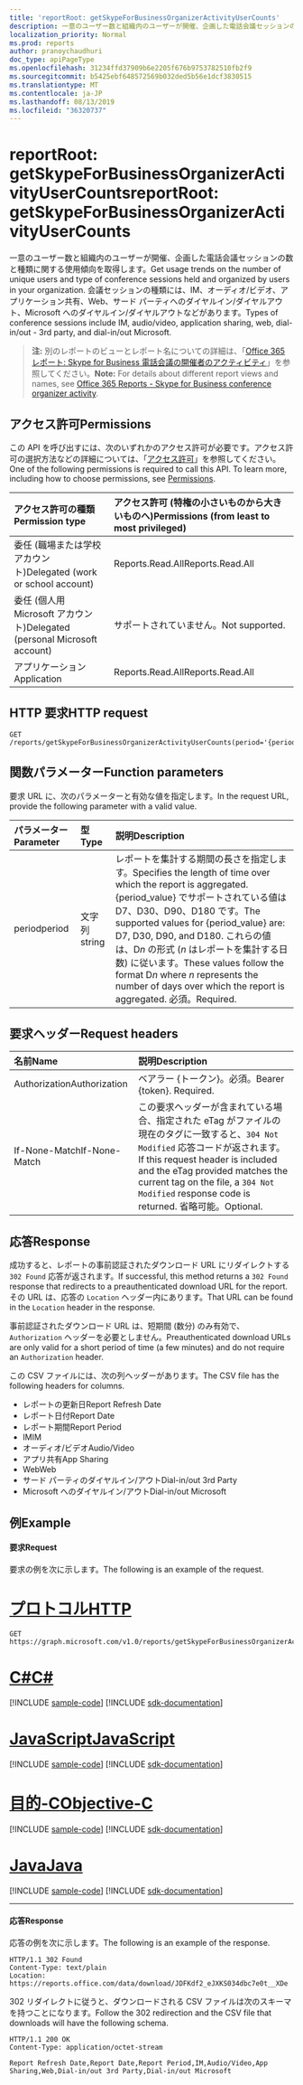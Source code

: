 ```yaml
---
title: 'reportRoot: getSkypeForBusinessOrganizerActivityUserCounts'
description: 一意のユーザー数と組織内のユーザーが開催、企画した電話会議セッションの数と種類に関する使用傾向を取得します。 会議セッションの種類には、IM、オーディオ/ビデオ、アプリケーション共有、Web、サード パーティへのダイヤルイン/ダイヤルアウト、Microsoft へのダイヤルイン/ダイヤルアウトなどがあります。
localization_priority: Normal
ms.prod: reports
author: pranoychaudhuri
doc_type: apiPageType
ms.openlocfilehash: 31234ffd37909b6e2205f676b9753782510fb2f9
ms.sourcegitcommit: b5425ebf648572569b032ded5b56e1dcf3830515
ms.translationtype: MT
ms.contentlocale: ja-JP
ms.lasthandoff: 08/13/2019
ms.locfileid: "36320737"
---
```

# <a name="reportroot-getskypeforbusinessorganizeractivityusercounts"></a><span data-ttu-id="0a8d8-104">reportRoot: getSkypeForBusinessOrganizerActivityUserCounts</span><span class="sxs-lookup"><span data-stu-id="0a8d8-104">reportRoot: getSkypeForBusinessOrganizerActivityUserCounts</span></span>

<span data-ttu-id="0a8d8-105">一意のユーザー数と組織内のユーザーが開催、企画した電話会議セッションの数と種類に関する使用傾向を取得します。</span><span class="sxs-lookup"><span data-stu-id="0a8d8-105">Get usage trends on the number of unique users and type of conference sessions held and organized by users in your organization.</span></span> <span data-ttu-id="0a8d8-106">会議セッションの種類には、IM、オーディオ/ビデオ、アプリケーション共有、Web、サード パーティへのダイヤルイン/ダイヤルアウト、Microsoft へのダイヤルイン/ダイヤルアウトなどがあります。</span><span class="sxs-lookup"><span data-stu-id="0a8d8-106">Types of conference sessions include IM, audio/video, application sharing, web, dial-in/out - 3rd party, and dial-in/out Microsoft.</span></span>

> <span data-ttu-id="0a8d8-107">**注:** 別のレポートのビューとレポート名についての詳細は、「[Office 365 レポート: Skype for Business 電話会議の開催者のアクティビティ](https://support.office.com/client/Skype-for-Business-Online-conference-organized-activity-03a255d4-0e1d-4b24-b73d-7a62fae36254)」を参照してください。</span><span class="sxs-lookup"><span data-stu-id="0a8d8-107">**Note:** For details about different report views and names, see [Office 365 Reports - Skype for Business conference organizer activity](https://support.office.com/client/Skype-for-Business-Online-conference-organized-activity-03a255d4-0e1d-4b24-b73d-7a62fae36254).</span></span>

## <a name="permissions"></a><span data-ttu-id="0a8d8-108">アクセス許可</span><span class="sxs-lookup"><span data-stu-id="0a8d8-108">Permissions</span></span>

<span data-ttu-id="0a8d8-p103">この API を呼び出すには、次のいずれかのアクセス許可が必要です。アクセス許可の選択方法などの詳細については、「[アクセス許可](/graph/permissions-reference)」を参照してください。</span><span class="sxs-lookup"><span data-stu-id="0a8d8-p103">One of the following permissions is required to call this API. To learn more, including how to choose permissions, see [Permissions](/graph/permissions-reference).</span></span>

| <span data-ttu-id="0a8d8-111">アクセス許可の種類</span><span class="sxs-lookup"><span data-stu-id="0a8d8-111">Permission type</span></span>                        | <span data-ttu-id="0a8d8-112">アクセス許可 (特権の小さいものから大きいものへ)</span><span class="sxs-lookup"><span data-stu-id="0a8d8-112">Permissions (from least to most privileged)</span></span> |
| :------------------------------------- | :--------------------------------------- |
| <span data-ttu-id="0a8d8-113">委任 (職場または学校アカウント)</span><span class="sxs-lookup"><span data-stu-id="0a8d8-113">Delegated (work or school account)</span></span>     | <span data-ttu-id="0a8d8-114">Reports.Read.All</span><span class="sxs-lookup"><span data-stu-id="0a8d8-114">Reports.Read.All</span></span>                         |
| <span data-ttu-id="0a8d8-115">委任 (個人用 Microsoft アカウント)</span><span class="sxs-lookup"><span data-stu-id="0a8d8-115">Delegated (personal Microsoft account)</span></span> | <span data-ttu-id="0a8d8-116">サポートされていません。</span><span class="sxs-lookup"><span data-stu-id="0a8d8-116">Not supported.</span></span>                           |
| <span data-ttu-id="0a8d8-117">アプリケーション</span><span class="sxs-lookup"><span data-stu-id="0a8d8-117">Application</span></span>                            | <span data-ttu-id="0a8d8-118">Reports.Read.All</span><span class="sxs-lookup"><span data-stu-id="0a8d8-118">Reports.Read.All</span></span>                         |

## <a name="http-request"></a><span data-ttu-id="0a8d8-119">HTTP 要求</span><span class="sxs-lookup"><span data-stu-id="0a8d8-119">HTTP request</span></span>


<!-- { "blockType": "ignored" } --> 

```http
GET /reports/getSkypeForBusinessOrganizerActivityUserCounts(period='{period_value}')
```

## <a name="function-parameters"></a><span data-ttu-id="0a8d8-120">関数パラメーター</span><span class="sxs-lookup"><span data-stu-id="0a8d8-120">Function parameters</span></span>

<span data-ttu-id="0a8d8-121">要求 URL に、次のパラメーターと有効な値を指定します。</span><span class="sxs-lookup"><span data-stu-id="0a8d8-121">In the request URL, provide the following parameter with a valid value.</span></span>

| <span data-ttu-id="0a8d8-122">パラメーター</span><span class="sxs-lookup"><span data-stu-id="0a8d8-122">Parameter</span></span> | <span data-ttu-id="0a8d8-123">型</span><span class="sxs-lookup"><span data-stu-id="0a8d8-123">Type</span></span>   | <span data-ttu-id="0a8d8-124">説明</span><span class="sxs-lookup"><span data-stu-id="0a8d8-124">Description</span></span>                              |
| :-------- | :----- | :--------------------------------------- |
| <span data-ttu-id="0a8d8-125">period</span><span class="sxs-lookup"><span data-stu-id="0a8d8-125">period</span></span>    | <span data-ttu-id="0a8d8-126">文字列</span><span class="sxs-lookup"><span data-stu-id="0a8d8-126">string</span></span> | <span data-ttu-id="0a8d8-127">レポートを集計する期間の長さを指定します。</span><span class="sxs-lookup"><span data-stu-id="0a8d8-127">Specifies the length of time over which the report is aggregated.</span></span> <span data-ttu-id="0a8d8-128">{period_value} でサポートされている値は D7、D30、D90、D180 です。</span><span class="sxs-lookup"><span data-stu-id="0a8d8-128">The supported values for {period_value} are: D7, D30, D90, and D180.</span></span> <span data-ttu-id="0a8d8-129">これらの値は、D*n* の形式 (*n* はレポートを集計する日数) に従います。</span><span class="sxs-lookup"><span data-stu-id="0a8d8-129">These values follow the format D*n* where *n* represents the number of days over which the report is aggregated.</span></span> <span data-ttu-id="0a8d8-130">必須。</span><span class="sxs-lookup"><span data-stu-id="0a8d8-130">Required.</span></span> |

## <a name="request-headers"></a><span data-ttu-id="0a8d8-131">要求ヘッダー</span><span class="sxs-lookup"><span data-stu-id="0a8d8-131">Request headers</span></span>

| <span data-ttu-id="0a8d8-132">名前</span><span class="sxs-lookup"><span data-stu-id="0a8d8-132">Name</span></span>          | <span data-ttu-id="0a8d8-133">説明</span><span class="sxs-lookup"><span data-stu-id="0a8d8-133">Description</span></span>                              |
| :------------ | :--------------------------------------- |
| <span data-ttu-id="0a8d8-134">Authorization</span><span class="sxs-lookup"><span data-stu-id="0a8d8-134">Authorization</span></span> | <span data-ttu-id="0a8d8-p105">ベアラー {トークン}。必須。</span><span class="sxs-lookup"><span data-stu-id="0a8d8-p105">Bearer {token}. Required.</span></span>                |
| <span data-ttu-id="0a8d8-137">If-None-Match</span><span class="sxs-lookup"><span data-stu-id="0a8d8-137">If-None-Match</span></span> | <span data-ttu-id="0a8d8-138">この要求ヘッダーが含まれている場合、指定された eTag がファイルの現在のタグに一致すると、`304 Not Modified` 応答コードが返されます。</span><span class="sxs-lookup"><span data-stu-id="0a8d8-138">If this request header is included and the eTag provided matches the current tag on the file, a `304 Not Modified` response code is returned.</span></span> <span data-ttu-id="0a8d8-139">省略可能。</span><span class="sxs-lookup"><span data-stu-id="0a8d8-139">Optional.</span></span> |

## <a name="response"></a><span data-ttu-id="0a8d8-140">応答</span><span class="sxs-lookup"><span data-stu-id="0a8d8-140">Response</span></span>

<span data-ttu-id="0a8d8-141">成功すると、レポートの事前認証されたダウンロード URL にリダイレクトする `302 Found` 応答が返されます。</span><span class="sxs-lookup"><span data-stu-id="0a8d8-141">If successful, this method returns a `302 Found` response that redirects to a preauthenticated download URL for the report.</span></span> <span data-ttu-id="0a8d8-142">その URL は、応答の `Location` ヘッダー内にあります。</span><span class="sxs-lookup"><span data-stu-id="0a8d8-142">That URL can be found in the `Location` header in the response.</span></span>

<span data-ttu-id="0a8d8-143">事前認証されたダウンロード URL は、短期間 (数分) のみ有効で、`Authorization` ヘッダーを必要としません。</span><span class="sxs-lookup"><span data-stu-id="0a8d8-143">Preauthenticated download URLs are only valid for a short period of time (a few minutes) and do not require an `Authorization` header.</span></span>

<span data-ttu-id="0a8d8-144">この CSV ファイルには、次の列ヘッダーがあります。</span><span class="sxs-lookup"><span data-stu-id="0a8d8-144">The CSV file has the following headers for columns.</span></span>

- <span data-ttu-id="0a8d8-145">レポートの更新日</span><span class="sxs-lookup"><span data-stu-id="0a8d8-145">Report Refresh Date</span></span>
- <span data-ttu-id="0a8d8-146">レポート日付</span><span class="sxs-lookup"><span data-stu-id="0a8d8-146">Report Date</span></span>
- <span data-ttu-id="0a8d8-147">レポート期間</span><span class="sxs-lookup"><span data-stu-id="0a8d8-147">Report Period</span></span>
- <span data-ttu-id="0a8d8-148">IM</span><span class="sxs-lookup"><span data-stu-id="0a8d8-148">IM</span></span>
- <span data-ttu-id="0a8d8-149">オーディオ/ビデオ</span><span class="sxs-lookup"><span data-stu-id="0a8d8-149">Audio/Video</span></span>
- <span data-ttu-id="0a8d8-150">アプリ共有</span><span class="sxs-lookup"><span data-stu-id="0a8d8-150">App Sharing</span></span>
- <span data-ttu-id="0a8d8-151">Web</span><span class="sxs-lookup"><span data-stu-id="0a8d8-151">Web</span></span>
- <span data-ttu-id="0a8d8-152">サード パーティのダイヤルイン/アウト</span><span class="sxs-lookup"><span data-stu-id="0a8d8-152">Dial-in/out 3rd Party</span></span>
- <span data-ttu-id="0a8d8-153">Microsoft へのダイヤルイン/アウト</span><span class="sxs-lookup"><span data-stu-id="0a8d8-153">Dial-in/out Microsoft</span></span>

## <a name="example"></a><span data-ttu-id="0a8d8-154">例</span><span class="sxs-lookup"><span data-stu-id="0a8d8-154">Example</span></span>

#### <a name="request"></a><span data-ttu-id="0a8d8-155">要求</span><span class="sxs-lookup"><span data-stu-id="0a8d8-155">Request</span></span>

<span data-ttu-id="0a8d8-156">要求の例を次に示します。</span><span class="sxs-lookup"><span data-stu-id="0a8d8-156">The following is an example of the request.</span></span>


# <a name="httptabhttp"></a>[<span data-ttu-id="0a8d8-157">プロトコル</span><span class="sxs-lookup"><span data-stu-id="0a8d8-157">HTTP</span></span>](#tab/http)
<!--{
  "blockType": "request",
  "isComposable": true,
  "name": "reportroot_getskypeforbusinessorganizeractivityusercounts"
}-->

```http
GET https://graph.microsoft.com/v1.0/reports/getSkypeForBusinessOrganizerActivityUserCounts(period='D7')
```
# <a name="ctabcsharp"></a>[<span data-ttu-id="0a8d8-158">C#</span><span class="sxs-lookup"><span data-stu-id="0a8d8-158">C#</span></span>](#tab/csharp)
[!INCLUDE [sample-code](../includes/snippets/csharp/reportroot-getskypeforbusinessorganizeractivityusercounts-csharp-snippets.md)]
[!INCLUDE [sdk-documentation](../includes/snippets/snippets-sdk-documentation-link.md)]

# <a name="javascripttabjavascript"></a>[<span data-ttu-id="0a8d8-159">JavaScript</span><span class="sxs-lookup"><span data-stu-id="0a8d8-159">JavaScript</span></span>](#tab/javascript)
[!INCLUDE [sample-code](../includes/snippets/javascript/reportroot-getskypeforbusinessorganizeractivityusercounts-javascript-snippets.md)]
[!INCLUDE [sdk-documentation](../includes/snippets/snippets-sdk-documentation-link.md)]

# <a name="objective-ctabobjc"></a>[<span data-ttu-id="0a8d8-160">目的-C</span><span class="sxs-lookup"><span data-stu-id="0a8d8-160">Objective-C</span></span>](#tab/objc)
[!INCLUDE [sample-code](../includes/snippets/objc/reportroot-getskypeforbusinessorganizeractivityusercounts-objc-snippets.md)]
[!INCLUDE [sdk-documentation](../includes/snippets/snippets-sdk-documentation-link.md)]

# <a name="javatabjava"></a>[<span data-ttu-id="0a8d8-161">Java</span><span class="sxs-lookup"><span data-stu-id="0a8d8-161">Java</span></span>](#tab/java)
[!INCLUDE [sample-code](../includes/snippets/java/reportroot-getskypeforbusinessorganizeractivityusercounts-java-snippets.md)]
[!INCLUDE [sdk-documentation](../includes/snippets/snippets-sdk-documentation-link.md)]

---


#### <a name="response"></a><span data-ttu-id="0a8d8-162">応答</span><span class="sxs-lookup"><span data-stu-id="0a8d8-162">Response</span></span>

<span data-ttu-id="0a8d8-163">応答の例を次に示します。</span><span class="sxs-lookup"><span data-stu-id="0a8d8-163">The following is an example of the response.</span></span>

<!-- {
  "blockType": "response",
  "truncated": true,
  "@odata.type": "microsoft.graph.report"
} -->

```http
HTTP/1.1 302 Found
Content-Type: text/plain
Location: https://reports.office.com/data/download/JDFKdf2_eJXKS034dbc7e0t__XDe
```

<span data-ttu-id="0a8d8-164">302 リダイレクトに従うと、ダウンロードされる CSV ファイルは次のスキーマを持つことになります。</span><span class="sxs-lookup"><span data-stu-id="0a8d8-164">Follow the 302 redirection and the CSV file that downloads will have the following schema.</span></span>

<!-- { "blockType": "ignored" } --> 

```http
HTTP/1.1 200 OK
Content-Type: application/octet-stream

Report Refresh Date,Report Date,Report Period,IM,Audio/Video,App Sharing,Web,Dial-in/out 3rd Party,Dial-in/out Microsoft
```
<!-- uuid: 8fcb5dbc-d5aa-4681-8e31-b001d5168d79 
2015-10-25 14:57:30 UTC -->
<!-- {
  "type": "#page.annotation",
  "description": "Example",
  "keywords": "",
  "section": "documentation",
  "tocPath": "",
  "suppressions": [
  ]
}-->
